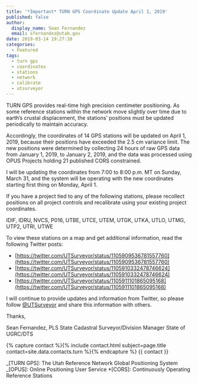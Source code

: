 ```yaml
---
title: '*Important* TURN GPS Coordinate Update April 1, 2019'
published: false
author:
  display_name: Sean Fernandez
  email: sfernandez@utah.gov
date: 2019-03-14 19:27:10
categories:
  - Featured
tags:
  - turn gps
  - coordinates
  - stations
  - network
  - calibrate
  - utsurveyor
---
```


TURN GPS provides real-time high precision centimeter positioning. As some reference stations within the network move slightly over time due to earth’s crustal displacement, the stations’ positions must be updated periodically to maintain accuracy.

Accordingly, the coordinates of 14 GPS stations will be updated on April 1, 2019, because their positions have exceeded the 2.5 cm variance limit. The new positions were determined by collecting 24 hours of raw GPS data from January 1, 2019, to January 2, 2019, and the data was processed using OPUS Projects holding 21 published CORS constrained.

I will be updating the coordinates from 7:00 to 8:00 p.m. MT on Sunday, March 31, and the system will be operating with the new coordinates starting first thing on Monday, April 1.

If you have a project tied to any of the following stations, please recollect positions on all project controls and recalibrate using your existing project coordinates.

IDIF, IDRU, NVCS, P016, UTBE, UTCE, UTEM, UTGK, UTKA, UTLO, UTMG, UTP2, UTRI, UTWE

To view these stations on a map and get additional information, read the following Twitter posts:

- [https://twitter.com/UTSurveyor/status/1105909536781557760](https://twitter.com/UTSurveyor/status/1105909536781557760)
- [https://twitter.com/UTSurveyor/status/1105910332478746624](https://twitter.com/UTSurveyor/status/1105910332478746624)
- [https://twitter.com/UTSurveyor/status/1105911101865095168](https://twitter.com/UTSurveyor/status/1105911101865095168)

I will continue to provide updates and information from Twitter, so please follow [@UTSurveyor](https://twitter.com/UTSurveyor) and share this information with others.

Thanks,

Sean Fernandez, PLS
State Cadastral Surveyor/Division Manager
State of UGRC/DTS

{% capture contact %}{% include contact.html subject=page.title contact=site.data.contacts.turn %}{% endcapture %}
{{ contact }}

_[TURN GPS]: The Utah Reference Network Global Positioning System
_[OPUS]: Online Positioning User Service \*[CORS]: Continuously Operating Reference Stations
